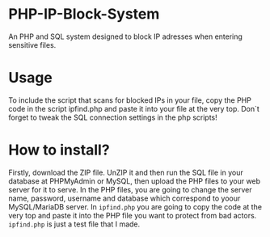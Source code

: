 # PHP-IP-Block-System

An PHP and SQL system designed to block IP adresses when entering sensitive files. 

# Usage

To include the script that scans for blocked IPs in your file, copy the PHP code in the script ipfind.php and paste it into your file at the very top.
Don`t  forget to tweak the SQL connection settings in the php scripts!

# How to install?

Firstly, download the ZIP file. UnZIP it and then run the SQL file in your database at PHPMyAdmin or MySQL, then upload the PHP files to your web server for it to serve. In the PHP files, you are going to change the server name, password, username and database which correspond to yoour MySQL/MariaDB server.
In `ipfind.php` you are going to copy the code at the very top and paste it into the PHP file you want to protect from bad actors.  `ipfind.php` is just a test file that I made.
